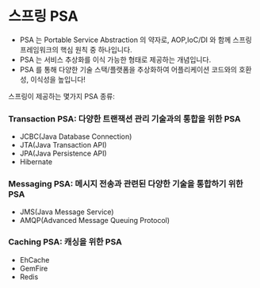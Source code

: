 # 스프링 PSA

- PSA 는 Portable Service Abstraction 의 약자로, AOP,IoC/DI 와 함께 스프링 프레임워크의 핵심 원칙 중 하나입니다.
- PSA 는 서비스 추상화를 이식 가능한 형태로 제공하는 개념입니다.
- PSA 를 통해 다양한 기술 스택/플랫폼을 추상화하여 어플리케이션 코드와의 호환성, 이식성을 높입니다!

스프링이 제공하는 몇가지 PSA 종류:

### Transaction PSA: 다양한 트랜잭션 관리 기술과의 통합을 위한 PSA
- JCBC(Java Database Connection)
- JTA(Java Transaction API)
- JPA(Java Persistence API)
- Hibernate
### Messaging PSA: 메시지 전송과 관련된 다양한 기술을 통합하기 위한 PSA
- JMS(Java Message Service)
- AMQP(Advanced Message Queuing Protocol)
### Caching PSA: 캐싱을 위한 PSA
- EhCache
- GemFire
- Redis
